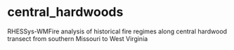 # central_hardwoods
RHESSys-WMFire analysis of historical fire regimes along central hardwood transect from southern Missouri to West Virginia
